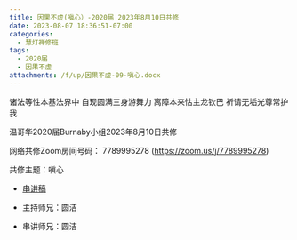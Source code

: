 ```yaml
---
title: 因果不虚(嗔心）-2020届 2023年8月10日共修
date: 2023-08-07 18:36:51-07:00
categories:
  - 慧灯禅修班
tags:
  - 2020届
  - 因果不虚
attachments: /f/up/因果不虚-09-嗔心.docx
---
```

诸法等性本基法界中 自现圆满三身游舞力
离障本来怙主龙钦巴 祈请无垢光尊常护我

温哥华2020届Burnaby小组2023年8月10日共修

网络共修Zoom房间号码： 7789995278 (<https://zoom.us/j/7789995278>)

共修主题：嗔心
* [串讲稿](/f/up/因果不虚-09-嗔心.docx)

* 主持师兄：圆洁
* 串讲师兄：圆洁